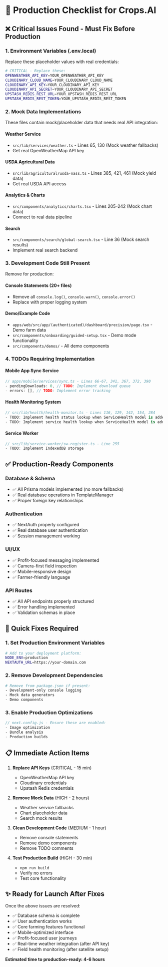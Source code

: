 # 🚀 Production Checklist for Crops.AI

## ❌ **Critical Issues Found - Must Fix Before Production**

### **1. Environment Variables (.env.local)**
Replace these placeholder values with real credentials:

```bash
# CRITICAL - Replace these:
OPENWEATHER_API_KEY=YOUR_OPENWEATHER_API_KEY
CLOUDINARY_CLOUD_NAME=YOUR_CLOUDINARY_CLOUD_NAME
CLOUDINARY_API_KEY=YOUR_CLOUDINARY_API_KEY
CLOUDINARY_API_SECRET=YOUR_CLOUDINARY_API_SECRET
UPSTASH_REDIS_REST_URL=YOUR_UPSTASH_REDIS_REST_URL
UPSTASH_REDIS_REST_TOKEN=YOUR_UPSTASH_REDIS_REST_TOKEN
```

### **2. Mock Data Implementations**
These files contain mock/placeholder data that needs real API integration:

#### Weather Service
- `src/lib/services/weather.ts` - Lines 65, 130 (Mock weather fallbacks)
- Get real OpenWeatherMap API key

#### USDA Agricultural Data  
- `src/lib/agricultural/usda-nass.ts` - Lines 385, 421, 461 (Mock yield data)
- Get real USDA API access

#### Analytics & Charts
- `src/components/analytics/charts.tsx` - Lines 205-242 (Mock chart data)
- Connect to real data pipeline

#### Search
- `src/components/search/global-search.tsx` - Line 36 (Mock search results)
- Implement real search backend

### **3. Development Code Still Present**
Remove for production:

#### Console Statements (20+ files)
- Remove all `console.log()`, `console.warn()`, `console.error()` 
- Replace with proper logging system

#### Demo/Example Code
- `apps/web/src/app/(authenticated)/dashboard/precision/page.tsx` - Demo farm data
- `src/components/onboarding/guided-setup.tsx` - Demo mode functionality
- `src/components/demos/` - All demo components

### **4. TODOs Requiring Implementation**

#### Mobile App Sync Service
```typescript
// apps/mobile/services/sync.ts - Lines 66-67, 341, 367, 372, 390
- pendingDownloads: 0, // TODO: Implement download queue
- errors: [], // TODO: Implement error tracking
```

#### Health Monitoring System
```typescript
// src/lib/health/health-monitor.ts - Lines 116, 129, 142, 154, 284
- TODO: Implement health status lookup when ServiceHealth model is added
- TODO: Implement service health lookup when ServiceHealth model is added
```

#### Service Worker
```typescript
// src/lib/service-worker/sw-register.ts - Line 255
- TODO: Implement IndexedDB storage
```

## ✅ **Production-Ready Components**

### **Database & Schema**
- ✅ All Prisma models implemented (no more fallbacks)
- ✅ Real database operations in TemplateManager
- ✅ Proper foreign key relationships

### **Authentication**
- ✅ NextAuth properly configured
- ✅ Real database user authentication
- ✅ Session management working

### **UI/UX**
- ✅ Profit-focused messaging implemented
- ✅ Camera-first field inspection
- ✅ Mobile-responsive design
- ✅ Farmer-friendly language

### **API Routes**
- ✅ All API endpoints properly structured
- ✅ Error handling implemented
- ✅ Validation schemas in place

## 🔧 **Quick Fixes Required**

### **1. Set Production Environment Variables**
```bash
# Add to your deployment platform:
NODE_ENV=production
NEXTAUTH_URL=https://your-domain.com
```

### **2. Remove Development Dependencies**
```bash
# Remove from package.json if present:
- Development-only console logging
- Mock data generators
- Demo components
```

### **3. Enable Production Optimizations**
```typescript
// next.config.js - Ensure these are enabled:
- Image optimization
- Bundle analysis
- Production builds
```

## 📋 **Immediate Action Items**

1. **Replace API Keys** (CRITICAL - 15 min)
   - OpenWeatherMap API key
   - Cloudinary credentials
   - Upstash Redis credentials

2. **Remove Mock Data** (HIGH - 2 hours)
   - Weather service fallbacks
   - Chart placeholder data
   - Search mock results

3. **Clean Development Code** (MEDIUM - 1 hour)
   - Remove console statements
   - Remove demo components
   - Remove TODO comments

4. **Test Production Build** (HIGH - 30 min)
   - `npm run build`
   - Verify no errors
   - Test core functionality

## ✨ **Ready for Launch After Fixes**

Once the above issues are resolved:
- ✅ Database schema is complete
- ✅ User authentication works
- ✅ Core farming features functional
- ✅ Mobile-optimized interface
- ✅ Profit-focused user journeys
- ✅ Real-time weather integration (after API key)
- ✅ Field health monitoring (after satellite setup)

**Estimated time to production-ready: 4-6 hours**